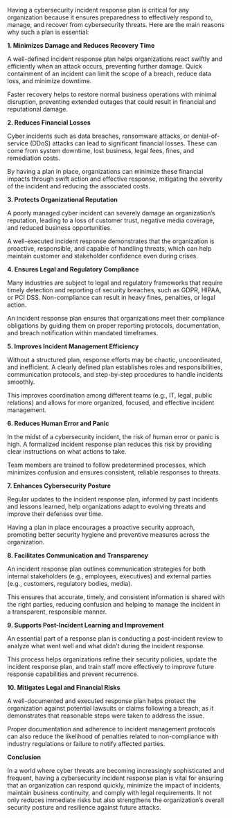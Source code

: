 Having a cybersecurity incident response plan is critical for any organization because it ensures preparedness to effectively respond to, manage, and recover from cybersecurity threats. Here are the main reasons why such a plan is essential:

<b>1. Minimizes Damage and Reduces Recovery Time </b>

A well-defined incident response plan helps organizations react swiftly and efficiently when an attack occurs, preventing further damage. Quick containment of an incident can limit the scope of a breach, reduce data loss, and minimize downtime.

Faster recovery helps to restore normal business operations with minimal disruption, preventing extended outages that could result in financial and reputational damage.

<b>2. Reduces Financial Losses </b>

Cyber incidents such as data breaches, ransomware attacks, or denial-of-service (DDoS) attacks can lead to significant financial losses. These can come from system downtime, lost business, legal fees, fines, and remediation costs.

By having a plan in place, organizations can minimize these financial impacts through swift action and effective response, mitigating the severity of the incident and reducing the associated costs.

<b>3. Protects Organizational Reputation </b>

A poorly managed cyber incident can severely damage an organization’s reputation, leading to a loss of customer trust, negative media coverage, and reduced business opportunities.

A well-executed incident response demonstrates that the organization is proactive, responsible, and capable of handling threats, which can help maintain customer and stakeholder confidence even during crises.

<b>4. Ensures Legal and Regulatory Compliance </b>

Many industries are subject to legal and regulatory frameworks that require timely detection and reporting of security breaches, such as GDPR, HIPAA, or PCI DSS. Non-compliance can result in heavy fines, penalties, or legal action.

An incident response plan ensures that organizations meet their compliance obligations by guiding them on proper reporting protocols, documentation, and breach notification within mandated timeframes.

<b>5. Improves Incident Management Efficiency </b>

Without a structured plan, response efforts may be chaotic, uncoordinated, and inefficient. A clearly defined plan establishes roles and responsibilities, communication protocols, and step-by-step procedures to handle incidents smoothly.

This improves coordination among different teams (e.g., IT, legal, public relations) and allows for more organized, focused, and effective incident management.

<b>6. Reduces Human Error and Panic </b>

In the midst of a cybersecurity incident, the risk of human error or panic is high. A formalized incident response plan reduces this risk by providing clear instructions on what actions to take.

Team members are trained to follow predetermined processes, which minimizes confusion and ensures consistent, reliable responses to threats.

<b>7. Enhances Cybersecurity Posture </b>

Regular updates to the incident response plan, informed by past incidents and lessons learned, help organizations adapt to evolving threats and improve their defenses over time.

Having a plan in place encourages a proactive security approach, promoting better security hygiene and preventive measures across the organization.

<b>8. Facilitates Communication and Transparency </b>

An incident response plan outlines communication strategies for both internal stakeholders (e.g., employees, executives) and external parties (e.g., customers, regulatory bodies, media).

This ensures that accurate, timely, and consistent information is shared with the right parties, reducing confusion and helping to manage the incident in a transparent, responsible manner.

<b>9. Supports Post-Incident Learning and Improvement </b>

An essential part of a response plan is conducting a post-incident review to analyze what went well and what didn’t during the incident response.

This process helps organizations refine their security policies, update the incident response plan, and train staff more effectively to improve future response capabilities and prevent recurrence.

<b>10. Mitigates Legal and Financial Risks </b>

A well-documented and executed response plan helps protect the organization against potential lawsuits or claims following a breach, as it demonstrates that reasonable steps were taken to address the issue.

Proper documentation and adherence to incident management protocols can also reduce the likelihood of penalties related to non-compliance with industry regulations or failure to notify affected parties.

<b>Conclusion </b>

In a world where cyber threats are becoming increasingly sophisticated and frequent, having a cybersecurity incident response plan is vital for ensuring that an organization can respond quickly, minimize the impact of incidents, maintain business continuity, and comply with legal requirements. It not only reduces immediate risks but also strengthens the organization’s overall security posture and resilience against future attacks.
